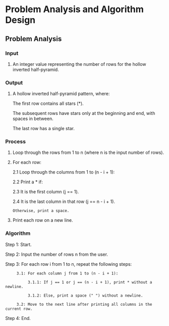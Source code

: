 # Problem Analysis and Algorithm Design

## Problem Analysis

### Input

1. An integer value representing the number of rows for the hollow inverted half-pyramid.
   
### Output

1. A hollow inverted half-pyramid pattern, where:
   
     The first row contains all stars (*).
   
     The subsequent rows have stars only at the beginning and end, with spaces in between.
   
     The last row has a single star.
   
### Process

1. Loop through the rows from 1 to n (where n is the input number of rows).
   
2.  For each row:
   
    2.1 Loop through the columns from 1 to (n - i + 1):

    2.2 Print a * if:

    2.3 It is the first column (j == 1).

    2.4 It is the last column in that row (j == n - i + 1).

        Otherwise, print a space.

3. Print each row on a new line.
   
### Algorithm

Step 1: Start.

Step 2: Input the number of rows n from the user.

Step 3: For each row i from 1 to n, repeat the following steps:

         3.1: For each column j from 1 to (n - i + 1):

              3.1.1: If j == 1 or j == (n - i + 1), print * without a newline.

              3.1.2: Else, print a space (" ") without a newline.

         3.2: Move to the next line after printing all columns in the current row.

Step 4: End.


